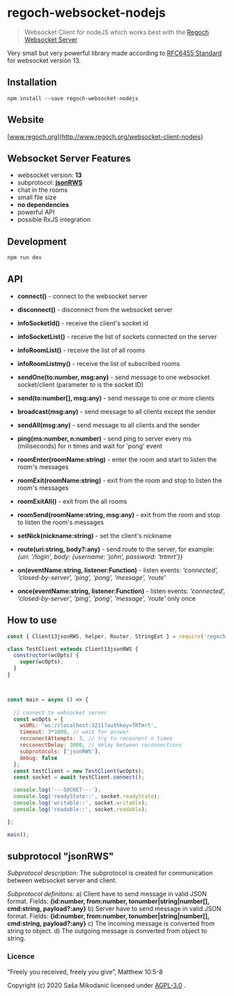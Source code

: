 # regoch-websocket-nodejs
> Websocket Client for nodeJS which works best with the [Regoch Websocket Server](https://github.com/smikodanic/regoch-websocket-server).

Very small but very powerful library made according to [RFC6455 Standard](https://www.iana.org/assignments/websocket/websocket.xml) for websocket version 13.

## Installation
```
npm install --save regoch-websocket-nodejs
```

## Website
[www.regoch.org](http://www.regoch.org/websocket-client-nodejs)


## Websocket Server Features
- websocket version: **13**
- subprotocol: **[jsonRWS](http://www.regoch.org/websocket-protocol-jsonRWS)**
- chat in the rooms
- small file size
- **no dependencies**
- powerful API
- possible RxJS integration


## Development
```bash
npm run dev
```

## API
- **connect()** - connect to the websocket server
- **disconnect()** - disconnect from the websocket server

- **infoSocketId()** - receive the client's socket id
- **infoSocketList()** - receive the list of sockets connected on the server
- **infoRoomList()** - receive the list of all rooms
- **infoRoomListmy()** - receive the list of subscribed rooms

- **sendOne(to:number, msg:any)** - send message to one websocket socket/client (parameter *to* is the socket ID)
- **send(to:number[], msg:any)** - send message to one or more clients
- **broadcast(msg:any)** - send message to all clients except the sender
- **sendAll(msg:any)** - send message to all clients and the sender

- **ping(ms:number, n:number)** - send ping to server every ms (miliseconds) for n times and wait for 'pong' event

- **roomEnter(roomName:string)** - enter the room and start to listen the room's messages
- **roomExit(roomName:string)** - exit from the room and stop to listen the room's messages
- **roomExitAll()** - exit from the all rooms
- **roomSend(roomName:string, msg:any)** - exit from the room and stop to listen the room's messages

- **setNick(nickname:string)** - set the client's nickname
- **route(uri:string, body?:any)** - send route to the server, for example: *{uri: '/login', body: {username: 'john', password: 'trtmrt'}}*

- **on(eventName:string, listener:Function)** - listen events: *'connected', 'closed-by-server', 'ping', 'pong', 'message', 'route'*
- **once(eventName:string, listener:Function)** - listen events: *'connected', 'closed-by-server', 'ping', 'pong', 'message', 'route'* only once


## How to use
```javascript
const { Client13jsonRWS, helper, Router, StringExt } = require('regoch-websocket-nodejs');

class TestClient extends Client13jsonRWS {
  constructor(wcOpts) {
    super(wcOpts);
  }
}



const main = async () => {
  
  // connect to websocket server
  const wcOpts = {
    wsURL: 'ws://localhost:3211?authkey=TRTmrt',
    timeout: 3*1000, // wait for answer
    recconectAttempts: 3, // try to reconnect n times
    recconectDelay: 3000, // delay between reconnections
    subprotocols: ['jsonRWS'],
    debug: false
  };
  const testClient = new TestClient(wcOpts);
  const socket = await testClient.connect();

  console.log('---SOCKET---');
  console.log('readyState::', socket.readyState);
  console.log('writable::', socket.writable);
  console.log('readable::', socket.readable);

};

main();

```


## subprotocol "jsonRWS"
*Subprotocol description:*
The subprotocol is created for communication between websocket server and client.

*Subprotocol definitons:*
a) Client have to send message in valid JSON format. Fields: **{id:number, from:number, tonumber|string|number[], cmd:string, payload?:any}**
b) Server have to send message in valid JSON format. Fields: **{id:number, from:number, tonumber|string|number[], cmd:string, payload?:any}**
c) The incoming message is converted from string to object.
d) The outgoing message is converted from object to string.


### Licence
“Freely you received, freely you give”, Matthew 10:5-8

Copyright (c) 2020 Saša Mikodanić licensed under [AGPL-3.0](./LICENSE) .
